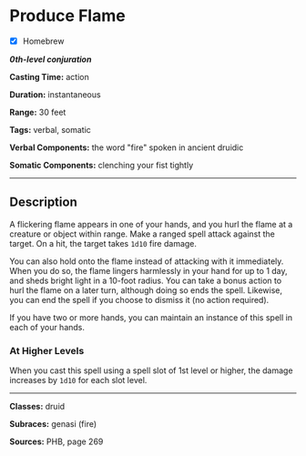 # Produce Flame

- [x] Homebrew

***0th-level conjuration***

**Casting Time:** action

**Duration:** instantaneous

**Range:** 30 feet

**Tags:** verbal, somatic

**Verbal Components:** the word "fire" spoken in ancient druidic

**Somatic Components:** clenching your fist tightly

---

## Description
A flickering flame appears in one of your hands, and you hurl the flame at a creature or object within range. Make a ranged spell attack against the target. On a hit, the target takes `1d10` fire damage.

You can also hold onto the flame instead of attacking with it immediately. When you do so, the flame lingers harmlessly in your hand for up to 1 day, and sheds bright light in a 10-foot radius. You can take a bonus action to hurl the flame on a later turn, although doing so ends the spell. Likewise, you can end the spell if you choose to dismiss it (no action required).

If you have two or more hands, you can maintain an instance of this spell in each of your hands.

### At Higher Levels
When you cast this spell using a spell slot of 1st level or higher, the damage increases by `1d10` for each slot level.

---

**Classes:** druid

**Subraces:** genasi (fire)

**Sources:** PHB, page 269

